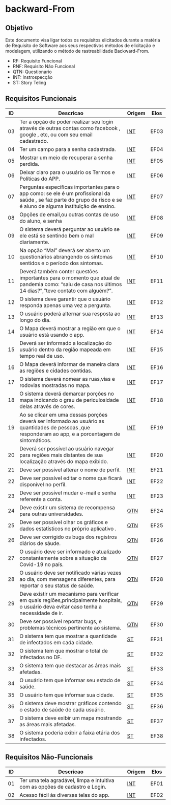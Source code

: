# backward-From

## Objetivo
Este documento visa ligar todos os requisitos elicitados durante a matéria de Requisito de Software aos seus respectivos métodos de elicitação e modelagem, utilizando o método de rastreabilidade Backward-From.

- RF: Requisito Funcional
- RNF: Requisito Não Funcional
- QTN: Questionario
- INT: Instrospecção
- ST: Story Teling

## Requisitos Funcionais

| ID | Descricao | Origem | Elos |
| -- | --------- | ------ | ---- |
| 03 |Ter a opção de poder realizar seu login através de outras contas como facebook , google , etc, ou com seu email cadastrado. |  [INT](https://requisitos-de-software.github.io/2020.1-GuardioesdaSaude//elicitacao/elicitacao_tecnicas/Introspeccao/)| EF03 |
| 04 |Ter um campo para a senha cadastrada. |  [INT](https://requisitos-de-software.github.io/2020.1-GuardioesdaSaude//elicitacao/elicitacao_tecnicas/Introspeccao/)| EF04 |
| 05 |Mostrar um meio de recuperar a senha perdida. |  [INT](https://requisitos-de-software.github.io/2020.1-GuardioesdaSaude//elicitacao/elicitacao_tecnicas/Introspeccao/)| EF05 |
| 06 |Deixar claro para o usuário os Termos e Políticas do APP. |  [INT](https://requisitos-de-software.github.io/2020.1-GuardioesdaSaude//elicitacao/elicitacao_tecnicas/Introspeccao/)| EF06 |
| 07 |Perguntas específicas importantes para o app como: se ele é um profissional da saúde , se faz parte do grupo de risco e se é aluno de alguma instituição de ensino. |  [INT](https://requisitos-de-software.github.io/2020.1-GuardioesdaSaude//elicitacao/elicitacao_tecnicas/Introspeccao/)| EF07 |
| 08 |Opções de email,ou outras contas de uso do aluno, e senha |  [INT](https://requisitos-de-software.github.io/2020.1-GuardioesdaSaude//elicitacao/elicitacao_tecnicas/Introspeccao/)| EF08 |
| 09 |O sistema deverá perguntar ao usuário se ele está se sentindo bem o mal diariamente. |  [INT](https://requisitos-de-software.github.io/2020.1-GuardioesdaSaude//elicitacao/elicitacao_tecnicas/Introspeccao/)| EF09 |
| 10 |Na opção “Mal” deverá ser aberto um questionários abrangendo os sintomas sentidos e o período dos sintomas. |  [INT](https://requisitos-de-software.github.io/2020.1-GuardioesdaSaude//elicitacao/elicitacao_tecnicas/Introspeccao/)| EF10 |
| 11 |	Deverá também conter questões importantes para o momento que atual de pandemia como: “saiu de casa nos últimos 14 dias?”,”teve contato com alguém?”. |  [INT](https://requisitos-de-software.github.io/2020.1-GuardioesdaSaude//elicitacao/elicitacao_tecnicas/Introspeccao/)| EF11 |
| 12 |O sistema deve garantir que o usuário responda apenas uma vez a pergunta. |  [INT](https://requisitos-de-software.github.io/2020.1-GuardioesdaSaude//elicitacao/elicitacao_tecnicas/Introspeccao/)| EF12 |
| 13 |O usuário poderá alternar sua resposta ao longo do dia.|  [INT](https://requisitos-de-software.github.io/2020.1-GuardioesdaSaude//elicitacao/elicitacao_tecnicas/Introspeccao/)| EF13 |
| 14 |O Mapa deverá mostrar a região em que o usuário está usando o app.|  [INT](https://requisitos-de-software.github.io/2020.1-GuardioesdaSaude//elicitacao/elicitacao_tecnicas/Introspeccao/)| EF14 |
| 15 |Deverá ser informado a localização do usuário dentro da região mapeada em tempo real de uso.|  [INT](https://requisitos-de-software.github.io/2020.1-GuardioesdaSaude//elicitacao/elicitacao_tecnicas/Introspeccao/)| EF15 |
| 16 |O Mapa deverá informar de maneira clara as regiões e cidades contidas.|  [INT](https://requisitos-de-software.github.io/2020.1-GuardioesdaSaude//elicitacao/elicitacao_tecnicas/Introspeccao/)| EF16 |
| 17 |O sistema deverá nomear as ruas,vias e rodovias mostradas no mapa.|  [INT](https://requisitos-de-software.github.io/2020.1-GuardioesdaSaude//elicitacao/elicitacao_tecnicas/Introspeccao/)| EF17 |
| 18 |O sistema deverá demarcar porções no mapa indicando o grau de periculosidade delas através de cores.|  [INT](https://requisitos-de-software.github.io/2020.1-GuardioesdaSaude//elicitacao/elicitacao_tecnicas/Introspeccao/)| EF18 |
| 19 |	Ao se clicar em uma dessas porções deverá ser informado ao usuário as quantidades de pessoas ,que responderam ao app, e a porcentagem de sintomáticos.|  [INT](https://requisitos-de-software.github.io/2020.1-GuardioesdaSaude//elicitacao/elicitacao_tecnicas/Introspeccao/)| EF19 |
| 20 |	Deverá ser possível ao usuário navegar para regiões mais distantes de sua localização através do mapa exibido.|  [INT](https://requisitos-de-software.github.io/2020.1-GuardioesdaSaude//elicitacao/elicitacao_tecnicas/Introspeccao/)| EF20 |
| 21 |	Deve ser possível alterar o nome de perfil.|  [INT](https://requisitos-de-software.github.io/2020.1-GuardioesdaSaude//elicitacao/elicitacao_tecnicas/Introspeccao/)| EF21 |
| 22 |	Deve ser possível editar o nome que ficará disponível no perfil.|  [INT](https://requisitos-de-software.github.io/2020.1-GuardioesdaSaude//elicitacao/elicitacao_tecnicas/Introspeccao/)| EF22 |
| 23 |	Deve ser possível mudar e-mail e senha referente a conta.|  [INT](https://requisitos-de-software.github.io/2020.1-GuardioesdaSaude//elicitacao/elicitacao_tecnicas/Introspeccao/)| EF23 |
| 24 |	Deve existir um sistema de recompensa para outras universidades.|  [QTN](https://requisitos-de-software.github.io/2020.1-GuardioesdaSaude//elicitacao/elicitacao_tecnicas/questionario/)| EF24 |
| 25 |	Deve ser possível olhar os gráficos e dados estatísticos no próprio aplicativo .|  [QTN](https://requisitos-de-software.github.io/2020.1-GuardioesdaSaude//elicitacao/elicitacao_tecnicas/questionario/)| EF25 |
| 26 |	Deve ser corrigido os bugs dos registros diários de sáude.|  [QTN](https://requisitos-de-software.github.io/2020.1-GuardioesdaSaude//elicitacao/elicitacao_tecnicas/questionario/)| EF26 |
| 27 |O usuário deve ser informado e atualizado constantemente sobre a situação da Covid-19 no país.|  [QTN](https://requisitos-de-software.github.io/2020.1-GuardioesdaSaude//elicitacao/elicitacao_tecnicas/questionario/)| EF27 |
| 28 |	O usuário deve ser notificado várias vezes ao dia, com mensagens diferentes, para reportar o seu status de saúde.   |  [QTN](https://requisitos-de-software.github.io/2020.1-GuardioesdaSaude//elicitacao/elicitacao_tecnicas/questionario/)| EF28 |
| 29 |	Deve existir um mecanismo para verificar em quais regiões,principalmente hospitais, o usuário deva evitar caso tenha a necessidade de ir.   |  [QTN](https://requisitos-de-software.github.io/2020.1-GuardioesdaSaude//elicitacao/elicitacao_tecnicas/questionario/)| EF29 |
| 30 |	Deve ser possível reportar bugs, e problemas técnicos pertinente ao sistema.   |  [QTN](https://requisitos-de-software.github.io/2020.1-GuardioesdaSaude//elicitacao/elicitacao_tecnicas/questionario/)| EF30 |
| 31 |	O sistema tem que mostrar a quantidade de infectados em cada cidade.   |  [ST](https://requisitos-de-software.github.io/2020.1-GuardioesdaSaude/elicitacao/elicitacao_tecnicas/storytelling/)| EF31 |
| 32 |	O sistema tem que mostrar o total de infectados no DF.   |  [ST](https://requisitos-de-software.github.io/2020.1-GuardioesdaSaude/elicitacao/elicitacao_tecnicas/storytelling/)| EF32 |
| 33 |	O sistema tem que destacar as áreas mais afetadas.   |  [ST](https://requisitos-de-software.github.io/2020.1-GuardioesdaSaude/elicitacao/elicitacao_tecnicas/storytelling/)| EF33 |
| 34 |	O usuário tem que informar seu estado de saúde.   |  [ST](https://requisitos-de-software.github.io/2020.1-GuardioesdaSaude/elicitacao/elicitacao_tecnicas/storytelling/)| EF34 |
| 35 |	O usuário tem que informar sua cidade.  |  [ST](https://requisitos-de-software.github.io/2020.1-GuardioesdaSaude/elicitacao/elicitacao_tecnicas/storytelling/)| EF35 |
| 36 |	O sistema deve mostrar gráficos contendo o estado de saúde de cada usuário.  |  [ST](https://requisitos-de-software.github.io/2020.1-GuardioesdaSaude/elicitacao/elicitacao_tecnicas/storytelling/)| EF36 |
| 37 |	O sistema deve exibir um mapa mostrando as áreas mais afetadas. |  [ST](https://requisitos-de-software.github.io/2020.1-GuardioesdaSaude/elicitacao/elicitacao_tecnicas/storytelling/)| EF37 |
| 38 |		O sistema poderia exibir a faixa etária dos infectados. |  [ST](https://requisitos-de-software.github.io/2020.1-GuardioesdaSaude/elicitacao/elicitacao_tecnicas/storytelling/)| EF38 |





## Requisitos Não-Funcionais
| ID | Descricao | Origem | Elos |
| -- | --------- | ------ | ---- |
| 01 | Ter uma tela agradável, limpa e intuitiva com as opções de cadastro e Login. |  [INT](https://requisitos-de-software.github.io/2020.1-GuardioesdaSaude//elicitacao/elicitacao_tecnicas/Introspeccao/)| EF01 |
| 02 | Acesso fácil às diversas telas do app. |  [INT](https://requisitos-de-software.github.io/2020.1-GuardioesdaSaude//elicitacao/elicitacao_tecnicas/Introspeccao/)| EF02 |